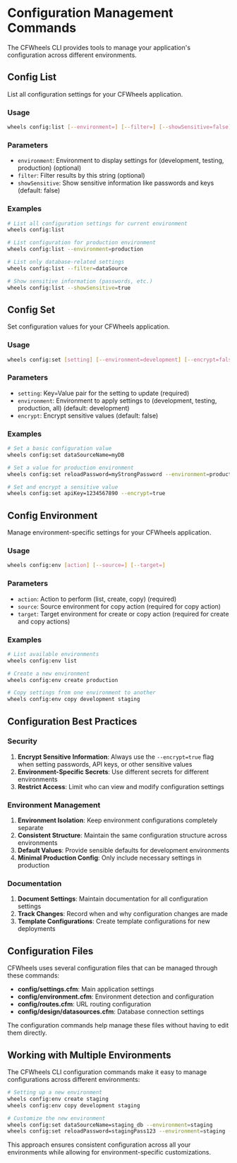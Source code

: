 # Configuration Management Commands

The CFWheels CLI provides tools to manage your application's configuration across different environments.

## Config List

List all configuration settings for your CFWheels application.

### Usage

```bash
wheels config:list [--environment=] [--filter=] [--showSensitive=false]
```

### Parameters

- `environment`: Environment to display settings for (development, testing, production) (optional)
- `filter`: Filter results by this string (optional)
- `showSensitive`: Show sensitive information like passwords and keys (default: false)

### Examples

```bash
# List all configuration settings for current environment
wheels config:list

# List configuration for production environment
wheels config:list --environment=production

# List only database-related settings
wheels config:list --filter=dataSource

# Show sensitive information (passwords, etc.)
wheels config:list --showSensitive=true
```

## Config Set

Set configuration values for your CFWheels application.

### Usage

```bash
wheels config:set [setting] [--environment=development] [--encrypt=false]
```

### Parameters

- `setting`: Key=Value pair for the setting to update (required)
- `environment`: Environment to apply settings to (development, testing, production, all) (default: development)
- `encrypt`: Encrypt sensitive values (default: false)

### Examples

```bash
# Set a basic configuration value
wheels config:set dataSourceName=myDB

# Set a value for production environment
wheels config:set reloadPassword=myStrongPassword --environment=production

# Set and encrypt a sensitive value
wheels config:set apiKey=1234567890 --encrypt=true
```

## Config Environment

Manage environment-specific settings for your CFWheels application.

### Usage

```bash
wheels config:env [action] [--source=] [--target=]
```

### Parameters

- `action`: Action to perform (list, create, copy) (required)
- `source`: Source environment for copy action (required for copy action)
- `target`: Target environment for create or copy action (required for create and copy actions)

### Examples

```bash
# List available environments
wheels config:env list

# Create a new environment
wheels config:env create production

# Copy settings from one environment to another
wheels config:env copy development staging
```

## Configuration Best Practices

### Security

1. **Encrypt Sensitive Information**: Always use the `--encrypt=true` flag when setting passwords, API keys, or other sensitive values
2. **Environment-Specific Secrets**: Use different secrets for different environments
3. **Restrict Access**: Limit who can view and modify configuration settings

### Environment Management

1. **Environment Isolation**: Keep environment configurations completely separate
2. **Consistent Structure**: Maintain the same configuration structure across environments
3. **Default Values**: Provide sensible defaults for development environments
4. **Minimal Production Config**: Only include necessary settings in production

### Documentation

1. **Document Settings**: Maintain documentation for all configuration settings
2. **Track Changes**: Record when and why configuration changes are made
3. **Template Configurations**: Create template configurations for new deployments

## Configuration Files

CFWheels uses several configuration files that can be managed through these commands:

- **config/settings.cfm**: Main application settings
- **config/environment.cfm**: Environment detection and configuration
- **config/routes.cfm**: URL routing configuration
- **config/design/datasources.cfm**: Database connection settings

The configuration commands help manage these files without having to edit them directly.

## Working with Multiple Environments

The CFWheels CLI configuration commands make it easy to manage configurations across different environments:

```bash
# Setting up a new environment
wheels config:env create staging
wheels config:env copy development staging

# Customize the new environment
wheels config:set dataSourceName=staging_db --environment=staging
wheels config:set reloadPassword=stagingPass123 --environment=staging --encrypt=true
```

This approach ensures consistent configuration across all your environments while allowing for environment-specific customizations.